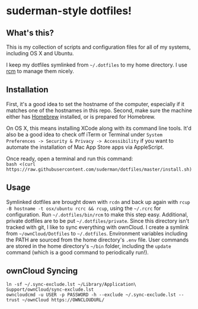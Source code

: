 suderman-style dotfiles!
========================

What's this?
------------

This is my collection of scripts and configuration files for all of my systems, 
including OS X and Ubuntu. 

I keep my dotfiles symlinked from `~/.dotfiles` to my home directory. I use 
[rcm](https://github.com/thoughtbot/rcm) to manage them nicely.  

Installation
------------

First, it's a good idea to set the hostname of the computer, especially if it 
matches one of the hostnames in this repo. Second, make sure the machine either 
has [Homebrew](http://brew.sh/) installed, or is prepared for Homebrew.  

On OS X, this means installing XCode along with its command line tools.
It'd also be a good idea to check off iTerm or Terminal under 
`System Preferences -> Security & Privacy -> Accessibility` 
if you want to automate the installation of Mac App Store apps via 
AppleScript.

Once ready, open a terminal and run this command:  
`bash <(curl https://raw.githubusercontent.com/suderman/dotfiles/master/install.sh)`

Usage
-----

Symlinked dotfiles are brought down with `rcdn` and back up again with
`rcup -B hostname -t osx/ubuntu rcrc && rcup`, using the `~/.rcrc` for 
configuration. Run `~/.dotfiles/bin/rcm` to make this step easy. Additional, 
private dotfiles are to be put `~/.dotfiles/private`. Since this directory 
isn't tracked with git, I like to sync everything with ownCloud. I create a 
symlink from `~/ownCloud/Dotfiles` to `~/.dotfiles`. Environment variables 
including the PATH are sourced from the home directory's `.env` file.  User 
commands are stored in the home directory's `~/bin` folder, including the 
`update` command (which is a good command to periodically run!).

ownCloud Syncing
----------------
`ln -sf ~/.sync-exclude.lst ~/Library/Application\ Support/ownCloud/sync-exclude.lst`  
`owncloudcmd -u USER -p PASSWORD -h --exclude ~/.sync-exclude.lst --trust ~/ownCloud https://OWNCLOUDURL/`
